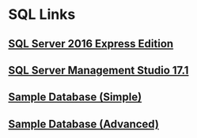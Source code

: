 # SQL Links

## [SQL Server 2016 Express Edition](https://go.microsoft.com/fwlink/?LinkID=799012)

## [SQL Server Management Studio 17.1](https://go.microsoft.com/fwlink/?LinkID=849819)

## [Sample Database (Simple)](https://github.com/cmbrown1598/Workspace/NorthwindComplete.sql)

## [Sample Database (Advanced)](https://github.com/Microsoft/sql-server-samples/releases/download/wide-world-importers-v1.0/WideWorldImporters-Full.bak)


